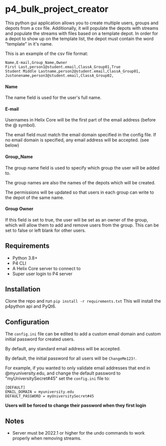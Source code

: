 # p4_bulk_project_creator

This python gui application allows you to create multiple users, groups and depots from a csv file.
Additionally, it will populate the depots with streams and populate the streams with files based on a template depot. In order for a depot to show up on the template list, the depot must contain the word "template" in it's name.

This is an example of the csv file format:
```csv
Name,E-mail,Group_Name,Owner
First Last,person1@student.email,ClassA_Group01,True
Student Middle Lastname,person2@student.email,ClassA_Group01,
Justonename,person3@student.email,ClassA_Group02,
```

#### Name
The name field is used for the user's full name.

#### E-mail
Usernames in Helix Core will be the first part of the email address (before the @ symbol).

The email field must match the email domain specified in the config file. If no email domain is specified, any email address will be accepted. (see below)

#### Group_Name
The group name field is used to specify which group the user will be added to.

The group names are also the names of the depots which will be created.

The permissions will be updated so that users in each group can write to the depot of the same name.

#### Group Owner
If this field is set to true, the user will be set as an owner of the group, which will allow them to add and remove users from the group.
This can be set to false or left blank for other users.

## Requirements
- Python 3.8+
- P4 CLI
- A Helix Core server to connect to
- Super user login to P4 server
## Installation
Clone the repo and run `pip install -r requirements.txt`
This will install the p4python api and PyQt6.

## Configuration
The `config.ini` file can be edited to add a custom email domain and custom initial password for created users.

By default, any standard email address will be accepted.

By default, the initial password for all users will be `ChangeMe123!`.

For example, if you wanted to only validate email addresses that end in @myuniversity.edu, and change the default password to "myUniversitySecret#45" set the `config.ini` file to:

```
[DEFAULT]
EMAIL_DOMAIN = myuniversity.edu
DEFAULT_PASSWORD = myUniversitySecret#45
```

**Users will be forced to change their password when they first login**

## Notes
- Server must be 2022.1 or higher for the undo commands to work properly when removing streams.
